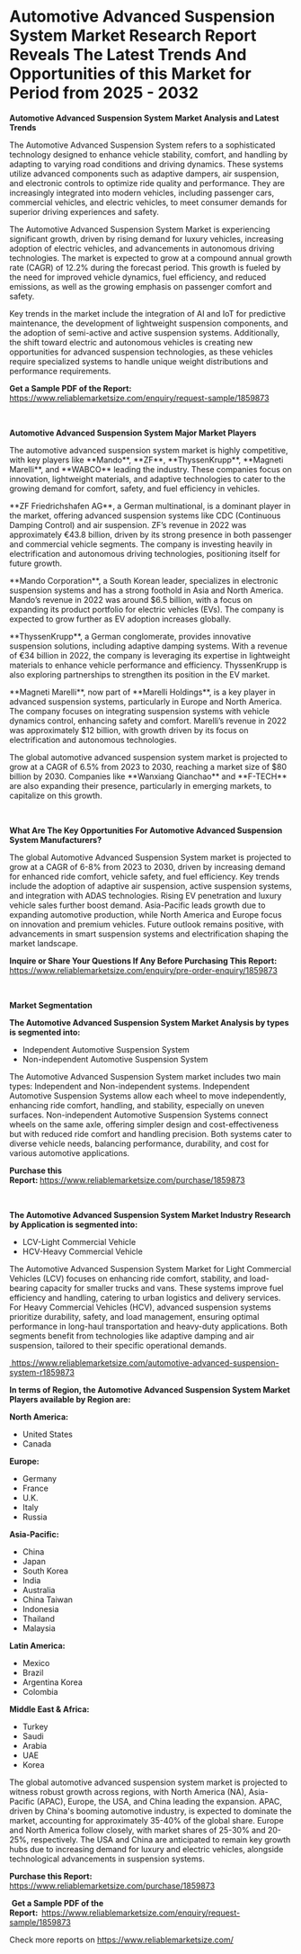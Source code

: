<p><h1>Automotive Advanced Suspension System Market Research Report Reveals The Latest Trends And Opportunities of this Market for Period from 2025 - 2032</h1></p><p><strong>Automotive Advanced Suspension System Market Analysis and Latest Trends</strong></p>
<p><p>The Automotive Advanced Suspension System refers to a sophisticated technology designed to enhance vehicle stability, comfort, and handling by adapting to varying road conditions and driving dynamics. These systems utilize advanced components such as adaptive dampers, air suspension, and electronic controls to optimize ride quality and performance. They are increasingly integrated into modern vehicles, including passenger cars, commercial vehicles, and electric vehicles, to meet consumer demands for superior driving experiences and safety.</p><p>The Automotive Advanced Suspension System Market is experiencing significant growth, driven by rising demand for luxury vehicles, increasing adoption of electric vehicles, and advancements in autonomous driving technologies. The market is expected to grow at a compound annual growth rate (CAGR) of 12.2% during the forecast period. This growth is fueled by the need for improved vehicle dynamics, fuel efficiency, and reduced emissions, as well as the growing emphasis on passenger comfort and safety.</p><p>Key trends in the market include the integration of AI and IoT for predictive maintenance, the development of lightweight suspension components, and the adoption of semi-active and active suspension systems. Additionally, the shift toward electric and autonomous vehicles is creating new opportunities for advanced suspension technologies, as these vehicles require specialized systems to handle unique weight distributions and performance requirements.</p></p>
<p><strong>Get a Sample PDF of the Report:&nbsp;</strong> <a href="https://www.reliablemarketsize.com/enquiry/request-sample/1859873?utm_campaign=1872&utm_medium=2&utm_source=Github&utm_content=ia&utm_term=21012025&utm_id=automotive-advanced-suspension-system">https://www.reliablemarketsize.com/enquiry/request-sample/1859873</a></p>
<p>&nbsp;</p>
<p><strong>Automotive Advanced Suspension System Major Market Players</strong></p>
<p><p>The automotive advanced suspension system market is highly competitive, with key players like **Mando**, **ZF**, **ThyssenKrupp**, **Magneti Marelli**, and **WABCO** leading the industry. These companies focus on innovation, lightweight materials, and adaptive technologies to cater to the growing demand for comfort, safety, and fuel efficiency in vehicles.</p><p>**ZF Friedrichshafen AG**, a German multinational, is a dominant player in the market, offering advanced suspension systems like CDC (Continuous Damping Control) and air suspension. ZF’s revenue in 2022 was approximately €43.8 billion, driven by its strong presence in both passenger and commercial vehicle segments. The company is investing heavily in electrification and autonomous driving technologies, positioning itself for future growth.</p><p>**Mando Corporation**, a South Korean leader, specializes in electronic suspension systems and has a strong foothold in Asia and North America. Mando’s revenue in 2022 was around $6.5 billion, with a focus on expanding its product portfolio for electric vehicles (EVs). The company is expected to grow further as EV adoption increases globally.</p><p>**ThyssenKrupp**, a German conglomerate, provides innovative suspension solutions, including adaptive damping systems. With a revenue of €34 billion in 2022, the company is leveraging its expertise in lightweight materials to enhance vehicle performance and efficiency. ThyssenKrupp is also exploring partnerships to strengthen its position in the EV market.</p><p>**Magneti Marelli**, now part of **Marelli Holdings**, is a key player in advanced suspension systems, particularly in Europe and North America. The company focuses on integrating suspension systems with vehicle dynamics control, enhancing safety and comfort. Marelli’s revenue in 2022 was approximately $12 billion, with growth driven by its focus on electrification and autonomous technologies.</p><p>The global automotive advanced suspension system market is projected to grow at a CAGR of 6.5% from 2023 to 2030, reaching a market size of $80 billion by 2030. Companies like **Wanxiang Qianchao** and **F-TECH** are also expanding their presence, particularly in emerging markets, to capitalize on this growth.</p></p>
<p>&nbsp;</p>
<p><strong>What Are The Key Opportunities For Automotive Advanced Suspension System Manufacturers?</strong></p>
<p><p>The global Automotive Advanced Suspension System market is projected to grow at a CAGR of 6-8% from 2023 to 2030, driven by increasing demand for enhanced ride comfort, vehicle safety, and fuel efficiency. Key trends include the adoption of adaptive air suspension, active suspension systems, and integration with ADAS technologies. Rising EV penetration and luxury vehicle sales further boost demand. Asia-Pacific leads growth due to expanding automotive production, while North America and Europe focus on innovation and premium vehicles. Future outlook remains positive, with advancements in smart suspension systems and electrification shaping the market landscape.</p></p>
<p><strong>Inquire or Share Your Questions If Any Before Purchasing This Report:</strong> <a href="https://www.reliablemarketsize.com/enquiry/pre-order-enquiry/1859873?utm_campaign=1872&utm_medium=2&utm_source=Github&utm_content=ia&utm_term=21012025&utm_id=automotive-advanced-suspension-system">https://www.reliablemarketsize.com/enquiry/pre-order-enquiry/1859873</a></p>
<p>&nbsp;</p>
<p><strong>Market Segmentation</strong></p>
<p><strong>The Automotive Advanced Suspension System Market Analysis by types is segmented into:</strong></p>
<p><ul><li>Independent Automotive Suspension System</li><li>Non-independent Automotive Suspension System</li></ul></p>
<p><p>The Automotive Advanced Suspension System market includes two main types: Independent and Non-independent systems. Independent Automotive Suspension Systems allow each wheel to move independently, enhancing ride comfort, handling, and stability, especially on uneven surfaces. Non-independent Automotive Suspension Systems connect wheels on the same axle, offering simpler design and cost-effectiveness but with reduced ride comfort and handling precision. Both systems cater to diverse vehicle needs, balancing performance, durability, and cost for various automotive applications.</p></p>
<p><strong>Purchase this Report:&nbsp;</strong><a href="https://www.reliablemarketsize.com/purchase/1859873?utm_campaign=1872&utm_medium=2&utm_source=Github&utm_content=ia&utm_term=21012025&utm_id=automotive-advanced-suspension-system">https://www.reliablemarketsize.com/purchase/1859873</a></p>
<p>&nbsp;</p>
<p><strong>The Automotive Advanced Suspension System Market Industry Research by Application is segmented into:</strong></p>
<p><ul><li>LCV-Light Commercial Vehicle</li><li>HCV-Heavy Commercial Vehicle</li></ul></p>
<p><p>The Automotive Advanced Suspension System Market for Light Commercial Vehicles (LCV) focuses on enhancing ride comfort, stability, and load-bearing capacity for smaller trucks and vans. These systems improve fuel efficiency and handling, catering to urban logistics and delivery services. For Heavy Commercial Vehicles (HCV), advanced suspension systems prioritize durability, safety, and load management, ensuring optimal performance in long-haul transportation and heavy-duty applications. Both segments benefit from technologies like adaptive damping and air suspension, tailored to their specific operational demands.</p></p>
<p><a href="https://www.reliablemarketsize.com/automotive-advanced-suspension-system-r1859873?utm_campaign=1872&utm_medium=2&utm_source=Github&utm_content=ia&utm_term=21012025&utm_id=automotive-advanced-suspension-system">&nbsp;https://www.reliablemarketsize.com/automotive-advanced-suspension-system-r1859873</a></p>
<p><strong>In terms of Region, the Automotive Advanced Suspension System Market Players available by Region are:</strong></p>
<p>
    <p> <strong> North America: </strong>
        <ul>
            <li>United States</li>
            <li>Canada</li>
        </ul>
        </p> 
    <p> <strong> Europe: </strong>
        <ul>
            <li>Germany</li>
            <li>France</li>
            <li>U.K.</li>
            <li>Italy</li>
            <li>Russia</li>
        </ul>
        </p> 
    <p> <strong> Asia-Pacific: </strong>
        <ul>
            <li>China</li>
            <li>Japan</li>
            <li>South Korea</li>
            <li>India</li>
            <li>Australia</li>
            <li>China Taiwan</li>
            <li>Indonesia</li>
            <li>Thailand</li>
            <li>Malaysia</li>
        </ul>
        </p> 
    <p> <strong> Latin America: </strong>
        <ul>
            <li>Mexico</li>
            <li>Brazil</li>
            <li>Argentina Korea</li>
            <li>Colombia</li>
        </ul>
        </p> 
    <p> <strong> Middle East & Africa: </strong>
        <ul>
            <li>Turkey</li>
            <li>Saudi</li>
            <li>Arabia</li>
            <li>UAE</li>
            <li>Korea</li>
        </ul>
    </p>
    </p>
<p><p>The global automotive advanced suspension system market is projected to witness robust growth across regions, with North America (NA), Asia-Pacific (APAC), Europe, the USA, and China leading the expansion. APAC, driven by China's booming automotive industry, is expected to dominate the market, accounting for approximately 35-40% of the global share. Europe and North America follow closely, with market shares of 25-30% and 20-25%, respectively. The USA and China are anticipated to remain key growth hubs due to increasing demand for luxury and electric vehicles, alongside technological advancements in suspension systems.</p></p>
<p><strong>Purchase this Report: </strong><a href="https://www.reliablemarketsize.com/purchase/1859873?utm_campaign=1872&utm_medium=2&utm_source=Github&utm_content=ia&utm_term=21012025&utm_id=automotive-advanced-suspension-system">https://www.reliablemarketsize.com/purchase/1859873</a></p>
<p>&nbsp;<strong>Get a Sample PDF of the Report:&nbsp;&nbsp;</strong><a href="https://www.reliablemarketsize.com/enquiry/request-sample/1859873?utm_campaign=1872&utm_medium=2&utm_source=Github&utm_content=ia&utm_term=21012025&utm_id=automotive-advanced-suspension-system">https://www.reliablemarketsize.com/enquiry/request-sample/1859873</a></p>
<p><strong></strong></p>
<p>Check more reports on <a href="https://www.reliablemarketsize.com/?utm_campaign=1872&utm_medium=2&utm_source=Github&utm_content=ia&utm_term=21012025&utm_id=automotive-advanced-suspension-system">https://www.reliablemarketsize.com/</a></p>